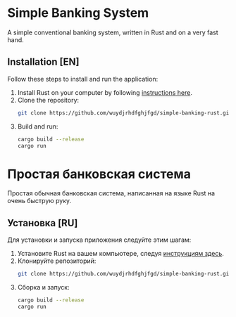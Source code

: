# Simple Banking System

A simple conventional banking system, written in Rust and on a very fast hand.

## Installation [EN]

Follow these steps to install and run the application:

1. Install Rust on your computer by following [instructions here](https://www.rust-lang.org/tools/install).
2. Clone the repository:
   ```sh
   git clone https://github.com/wuydjrhdfghjfgd/simple-banking-rust.git
   ```
3. Build and run:
   ```sh
   cargo build --release
   cargo run
   ```

# Простая банковская система

Простая обычная банковская система, написанная на языке Rust на очень быструю руку.

## Установка [RU]

Для установки и запуска приложения следуйте этим шагам:

1. Установите Rust на вашем компьютере, следуя [инструкциям здесь](https://www.rust-lang.org/tools/install).
2. Клонируйте репозиторий:
   ```sh
   git clone https://github.com/wuydjrhdfghjfgd/simple-banking-rust.git
   ```
3. Сборка и запуск:
   ```sh
   cargo build --release
   cargo run
   ```
